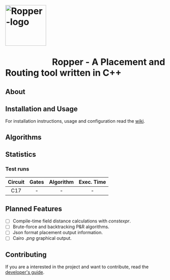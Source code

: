 <h1>
&emsp;&emsp;&emsp;&emsp;&emsp;&emsp;&emsp;&emsp;&emsp;&emsp;&emsp;&emsp;&emsp;&emsp;
<img src="https://gitlab.com/formigoni-ufv/lesc/ropper/raw/master/logo-ropper.png" alt="Ropper-logo" width="128"/>
<br><br>
&emsp;&emsp;&emsp;&emsp;&emsp;
Ropper - A Placement and Routing tool written in C++
</h1>

## About

## Installation and Usage

For installation instructions, usage and configuration read the <a href="">wiki</a>.

## Algorithms

## Statistics

### Test runs

| Circuit | Gates | Algorithm  | Exec. Time |
|:-------:|:-----:|:----------:|:----------:|
| C17     |   -   |     -      |     -      |

## Planned Features

- [ ] Compile-time field distance calculations with *constexpr*.
- [ ] Brute-force and backtracking P&R algorithms.
- [ ] Json format placement output information.
- [ ] Cairo *.png* graphical output.

## Contributing

If you are a interested in the project and want to contribute, read the <a href="">developer's guide</a>.
